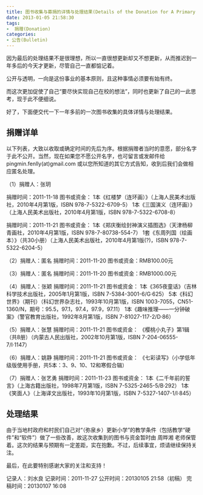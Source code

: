 ```yaml
---
title: 图书收集与募捐的详情与处理结果(Details of the Donation for A Primary School)
date: 2013-01-05 21:58:30
tags:
-  捐赠(Donation)
categories:
- 公告(Bulletin)
---
```


因为最后的处理结果不是很理想，所以一直很想更新却又不想更新，从而推迟到一年多后的今天才更新，尽管自己一直都惦记着。

公开与透明，一向是这份事业的基本原则，且这种事情必须要有始有终。

而这次更加促使了自己“要尽快实现自己在校的想法”，同时也更新了自己的一此思考，现于此不便细说。

好了，下面便交代一下一年多前的一次图书收集的具体详情与处理结果。

## 捐赠详单

以下列表，大致以收取或确定时间的先后为序。根据捐赠者当时的意愿，部分名字于此不公开。当然，现在如果您不愿公开名字，也可留言或发邮件给 pingmin.fenlly(at)gmail.com 或以您所知道的其它方式告知，收到后我们会做相应匿名处理。

（1）捐赠人：张玥

捐赠时间：2011-11-18
图书或资金：
1本《红楼梦（连环画）》（上海人民美术出版社，2010年4月第1版，ISBN 978-7-5322-6709-5）
1本《三国演义（连环画）》（上海人民美术出版社，2010年4月第1版，ISBN 978-7-5322-6708-8）

捐赠时间：2011-11-21
图书或资金：
1本《郑庆衡绘封神演义插图选》（天津杨柳青画社，2010年4月第1版，ISBN 978-7-80738-554-7）
1套《东周列国（绘画本）》（共30小册）（上海人民美术出版社，2010年4月第1版(?)，ISBN 978-7-5322-6204-5）

（2）捐赠人：匿名
捐赠时间：2011-11-20
图书或资金：RMB100.00元

（3）捐赠人：匿名
捐赠时间：2011-11-20
图书或资金：RMB1000.00元

（4）捐赠人：张颖
捐赠时间：2011-11-21
图书或资金：
1本《365夜童话》（吉林科学技术出版社，2005年1月第1版，ISBN 7-5384-3001-6/G·625）
5本《科幻世界》（期刊）（科幻世界杂志社，1993年10月第1版，ISBN 1003-7055，CN51-1360/N，期号：95.5，97.1，97.4，97.9，97.11）
1本《趣味推理——一分钟破案》（警官教育出版社，1992年8月第1版，ISBN 7-81027-117-2/D·86）

（5）捐赠人：张慧
捐赠时间：2011-11-21
图书或资金：
《樱桃小丸子》第1辑（共8册）（内蒙古人民出版社，2002年10月第1版，ISBN 7-204-06555-7/I·1147）

（6）捐赠人：姚静
捐赠时间：2011-11-21
图书或资金：
《七彩读写》（小学低年级版使用手册，共5本：3、9、10、12和寒假合辑）

（7）捐赠人：张艺勇
捐赠时间：2011-11-23
图书或资金：
1本《二千年前的誓言》（上海古籍出版社，1998年7月第1版，ISBN 7-5325-2465-5/B·292）
1本《笑面人》（上海译文出版社，1993年10月第1版，ISBN 7-5327-1407-1/I·845）

## 处理结果

由于当地村政府和村民们自己对“（弥泉乡）更新小学”的教学条件（包括教学“硬件”和“软件”）做了一些改善，故这次收集到的图书与资金暂时由 周晔湘 老师保管着。这次的结果与预期有一定差距，实在抱歉。不过，后续事宜，烦请继续保持关注。

最后，在此要特别感谢大家的关注和支持！

记录人：刘水良
记录时间：2011-11-27
公开时间：20130105 21:58（初稿）
完稿时间：20130107 16:08

